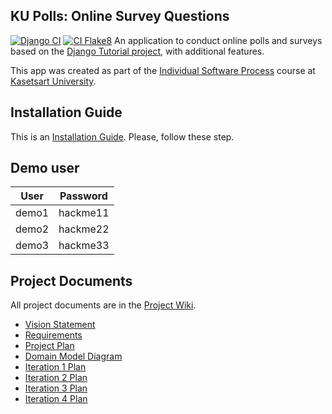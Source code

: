 ## KU Polls: Online Survey Questions 
[![Django CI](https://github.com/PichapopRo/ku-polls/actions/workflows/django.yml/badge.svg)](https://github.com/PichapopRo/ku-polls/actions/workflows/django.yml)
[![CI Flake8](https://github.com/PichapopRo/ku-polls/actions/workflows/CI-Flake8.yml/badge.svg)](https://github.com/PichapopRo/ku-polls/actions/workflows/CI-Flake8.yml)
An application to conduct online polls and surveys based
on the [Django Tutorial project](https://docs.djangoproject.com/en/5.1/intro/tutorial01/), with
additional features.

This app was created as part of the [Individual Software Process](
https://cpske.github.io/ISP) course at [Kasetsart University](https://www.ku.ac.th).

## Installation Guide

This is an [Installation Guide](./Installation.md). Please, follow these step.

## Demo user
| User  | Password |
|-------|----------|
| demo1 | hackme11 |
| demo2 | hackme22 |
| demo3 | hackme33 |

## Project Documents

All project documents are in the [Project Wiki](../../wiki/Home).


- [Vision Statement](../../ku-polls/wiki/Vision-and-Scope)
- [Requirements](../../ku-polls/wiki/Requirements)
- [Project Plan](../../ku-polls/wiki/Project-Plan)
- [Domain Model Diagram](../../ku-polls/wiki/Domain-Model-Diagram)
- [Iteration 1 Plan](../../ku-polls/wiki/Iteration-1-Plan)
- [Iteration 2 Plan](../../ku-polls/wiki/iteration-2-Plan)
- [Iteration 3 Plan](../../ku-polls/wiki/Iteration-3-Plan)
- [Iteration 4 Plan](../../ku-polls/wiki/Iteration-4-Plan)